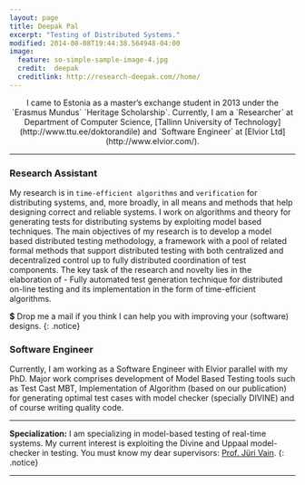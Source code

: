 ```yaml
---
layout: page
title: Deepak Pal
excerpt: "Testing of Distributed Systems."
modified: 2014-08-08T19:44:38.564948-04:00
image:
  feature: so-simple-sample-image-4.jpg
  credit:  deepak
  creditlink: http://research-deepak.com//home/
---
```

<center>
I came to Estonia as a master’s exchange student in 2013 under the `Erasmus Mundus` `Heritage Scholarship`. Currently, I am a `Researcher` at Department of Computer Science, [Tallinn University of Technology](http://www.ttu.ee/doktorandile) and `Software Engineer` at [Elvior Ltd](http://www.elvior.com/).
</center>

--- 
### Research Assistant
My research is in `time-efficient algorithms` and `verification` for distributing systems, and, more broadly, in all means and methods that help designing correct and reliable systems. I work on algorithms and theory for generating tests for distributing systems by exploiting model based techniques. The main objectives of my research is to develop a model based distributed testing methodology, a framework with a pool of related formal methods that support distributed testing with both centralized and decentralized control up to fully distributed coordination of test components. The key task of the research and novelty lies in the elaboration of - Fully automated test generation technique for distributed on-line testing and its implementation in the form of time-efficient algorithms.


**$** Drop me a mail if you think I can help you with improving your (software) designs.
{: .notice}

### Software Engineer
Currently,  I am working as a Software Engineer with Elvior parallel with my PhD. Major work comprises development of Model Based Testing tools such as Test Cast MBT, Implementation of Algorithm (based on our publication) for generating optimal test cases with model checker (specially DIVINE) and of course writing quality code.  

--- 
**Specialization:** I am specializing in model-based testing of real-time systems. My current interest is exploiting the Divine and Uppaal model-checker in testing. You must know my dear supervisors: [Prof. Jüri Vain](https://www.etis.ee/Portal/Persons/Display/0162fc67-4c10-4477-8a60-dae14775e332).
{: .notice}

---
